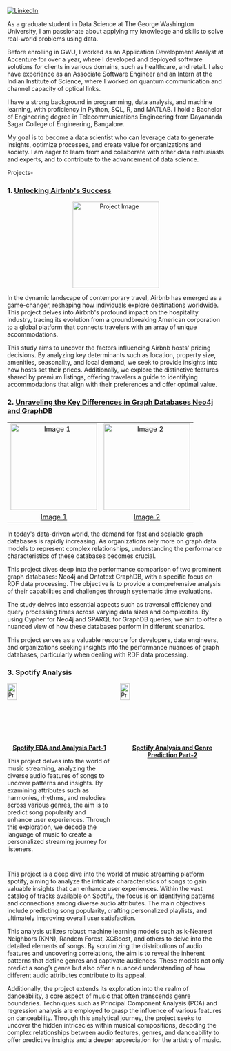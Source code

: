 [![LinkedIn](https://img.shields.io/badge/Aravinda_Vijayaram_Kumar-blue?style=flat&logo=linkedin)](https://www.linkedin.com/in/aravinda-vijayaram-kumar-b9a9a4175)

As a graduate student in Data Science at The George Washington University, I am passionate about applying my knowledge and skills to solve real-world problems using data. 

Before enrolling in GWU, I worked as an Application Development Analyst at Accenture for over a year, where I developed and deployed software solutions for clients in various domains, such as healthcare, and retail. I also have experience as an Associate Software Engineer and an Intern at the Indian Institute of Science, where I worked on quantum communication and channel capacity of optical links. 

I have a strong background in programming, data analysis, and machine learning, with proficiency in Python, SQL, R, and MATLAB. I hold a Bachelor of Engineering degree in Telecommunications Engineering from Dayananda Sagar College of Engineering, Bangalore. 

My goal is to become a data scientist who can leverage data to generate insights, optimize processes, and create value for organizations and society. I am eager to learn from and collaborate with other data enthusiasts and experts, and to contribute to the advancement of data science.

Projects-

<h3> 1. <a href="https://docs.google.com/viewer?url=https://github.com/AravindaVijay/AravindaVijay.github.io/raw/main/projects/Unlocking_AirBnb_Success.pdf">Unlocking Airbnb's Success</a> </h3>

<p style="text-align: center;">
  <a href="https://docs.google.com/viewer?url=https://github.com/AravindaVijay/AravindaVijay.github.io/raw/main/projects/Unlocking_AirBnb_Success.pdf">
    <img src="https://github.com/AravindaVijay/AravindaVijay.github.io/assets/143136183/9463fb15-fe4b-46de-abf1-5c99fcfa255f" alt="Project Image" style="width: 200px;">
  </a>
</p>

<p>In the dynamic landscape of contemporary travel, Airbnb has emerged as a game-changer, reshaping how individuals explore destinations worldwide. This project delves into Airbnb's profound impact on the hospitality industry, tracing its evolution from a groundbreaking American corporation to a global platform that connects travelers with an array of unique accommodations.</p>

<p>This study aims to uncover the factors influencing Airbnb hosts' pricing decisions. By analyzing key determinants such as location, property size, amenities, seasonality, and local demand, we seek to provide insights into how hosts set their prices. Additionally, we explore the distinctive features shared by premium listings, offering travelers a guide to identifying accommodations that align with their preferences and offer optimal value.</p>

<h3> 2. 
  <a href="https://docs.google.com/viewer?url=https://github.com/AravindaVijay/AravindaVijay.github.io/raw/fcf3a9609d0c6adff1be5324554035d1242cb7fe/projects/Unraveling%20the%20Key%20Differences%20in%20Graph%20Databases%20Neo4j%20and%20%20GraphDB%20using%20RDF%20Dataset.pdf">Unraveling the Key Differences in Graph Databases Neo4j and GraphDB</a>
</h3>

<table>
  <tr>
    <td style="text-align: center;">
      <a href="https://docs.google.com/viewer?url=https://github.com/AravindaVijay/AravindaVijay.github.io/raw/fcf3a9609d0c6adff1be5324554035d1242cb7fe/projects/Unraveling%20the%20Key%20Differences%20in%20Graph%20Databases%20Neo4j%20and%20%20GraphDB%20using%20RDF%20Dataset.pdf">
        <img src="https://github.com/AravindaVijay/AravindaVijay.github.io/assets/143136183/5edb7fe4-ce6b-43d9-a87a-f9dd7a014538" alt="Image 1" style="width: 200px;">
      </a>
    </td>
    <td style="text-align: center;">
      <a href="https://docs.google.com/viewer?url=https://github.com/AravindaVijay/AravindaVijay.github.io/raw/fcf3a9609d0c6adff1be5324554035d1242cb7fe/projects/Unraveling%20the%20Key%20Differences%20in%20Graph%20Databases%20Neo4j%20and%20%20GraphDB%20using%20RDF%20Dataset.pdf">
        <img src="https://github.com/AravindaVijay/AravindaVijay.github.io/assets/143136183/6bda6b32-6da0-48aa-9b6f-9f422b19ea27" alt="Image 2" style="width: 200px;">
      </a>
    </td>
  </tr>
  <tr>
    <td style="text-align: center;">
      <a href="https://docs.google.com/viewer?url=https://github.com/AravindaVijay/AravindaVijay.github.io/raw/fcf3a9609d0c6adff1be5324554035d1242cb7fe/projects/Unraveling%20the%20Key%20Differences%20in%20Graph%20Databases%20Neo4j%20and%20%20GraphDB%20using%20RDF%20Dataset.pdf">Image 1</a>
    </td>
    <td style="text-align: center;">
      <a href="https://docs.google.com/viewer?url=https://github.com/AravindaVijay/AravindaVijay.github.io/raw/fcf3a9609d0c6adff1be5324554035d1242cb7fe/projects/Unraveling%20the%20Key%20Differences%20in%20Graph%20Databases%20Neo4j%20and%20%20GraphDB%20using%20RDF%20Dataset.pdf">Image 2</a>
    </td>
  </tr>
</table>

<p>In today's data-driven world, the demand for fast and scalable graph databases is rapidly increasing. As organizations rely more on graph data models to represent complex relationships, understanding the performance characteristics of these databases becomes crucial.</p>

<p>This project dives deep into the performance comparison of two prominent graph databases: Neo4j and Ontotext GraphDB, with a specific focus on RDF data processing. The objective is to provide a comprehensive analysis of their capabilities and challenges through systematic time evaluations.</p>

<p>The study delves into essential aspects such as traversal efficiency and query processing times across varying data sizes and complexities. By using Cypher for Neo4j and SPARQL for GraphDB queries, we aim to offer a nuanced view of how these databases perform in different scenarios.</p>

<p>This project serves as a valuable resource for developers, data engineers, and organizations seeking insights into the performance nuances of graph databases, particularly when dealing with RDF data processing.</p>



<h3>3. Spotify Analysis</h3> 
<div style="display: flex;">
  <div style="flex: 1; margin-right: 20px;">
    <a href="https://html-preview.github.io/?url=https://github.com/AravindaVijay/AravindaVijay.github.io/blob/main/projects/proj_v2.html">
      <img src="https://github.com/AravindaVijay/AravindaVijay.github.io/assets/143136183/9e6391d1-22d7-4a41-91cb-8b062a409efe" alt="Project Image" style="width: 30%;">
    </a>
    <div style="margin-top: 10px;">
      <p style="text-align: center;"><a href="https://html-preview.github.io/?url=https://github.com/AravindaVijay/AravindaVijay.github.io/blob/main/projects/proj_v2.html"><strong>Spotify EDA and Analysis Part-1</strong></a></p>
    </div>

<p>This project delves into the world of music streaming, analyzing the diverse audio features of songs to uncover patterns and insights. By examining attributes such as harmonies, rhythms, and melodies across various genres, the aim is to predict song popularity and enhance user experiences. Through this exploration, we decode the language of music to create a personalized streaming journey for listeners.</p>

  </div>
  <div style="flex: 1;">
    <a href="https://html-preview.github.io/?url=https://github.com/AravindaVijay/AravindaVijay.github.io/blob/main/projects/proj_endterm.html">
      <img src="https://github.com/AravindaVijay/AravindaVijay.github.io/assets/143136183/9e6391d1-22d7-4a41-91cb-8b062a409efe" alt="Project Image" style="width: 30%;">
    </a>
    <div style="margin-top: 10px;">
      <p style="text-align: center;"><a href="https://html-preview.github.io/?url=https://github.com/AravindaVijay/AravindaVijay.github.io/blob/main/projects/proj_endterm.html"><strong>Spotify Analysis and Genre Prediction Part-2</strong></a></p>
    </div>
  </div>
</div>
<p>This project is a deep dive into the world of music streaming platform spotify, aiming to analyze the intricate characteristics of songs to gain valuable insights that can enhance user experiences. Within the vast catalog of tracks available on Spotify, the focus is on identifying patterns and connections among diverse audio attributes. The main objectives include predicting song popularity, crafting personalized playlists, and ultimately improving overall user satisfaction.

This analysis utilizes robust machine learning models such as k-Nearest Neighbors (KNN), Random Forest, XGBoost, and others to delve into the detailed elements of songs. By scrutinizing the distributions of audio features and uncovering correlations, the aim is to reveal the inherent patterns that define genres and captivate audiences. These models not only predict a song’s genre but also offer a nuanced understanding of how different audio attributes contribute to its appeal.

Additionally, the project extends its exploration into the realm of danceability, a core aspect of music that often transcends genre boundaries. Techniques such as Principal Component Analysis (PCA) and regression analysis are employed to grasp the influence of various features on danceability. Through this analytical journey, the project seeks to uncover the hidden intricacies within musical compositions, decoding the complex relationships between audio features, genres, and danceability to offer predictive insights and a deeper appreciation for the artistry of music.</p>



